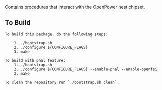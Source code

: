 Contains procedures that interact with the OpenPower nest chipset.

## To Build
```
To build this package, do the following steps:

    1. ./bootstrap.sh
    2. ./configure ${CONFIGURE_FLAGS}
    3. make

To build with phal feature:
    1. ./bootstrap.sh
    2. ./configure ${CONFIGURE_FLAGS} --enable-phal --enable-openfsi
    3. make

To clean the repository run `./bootstrap.sh clean`.
```
